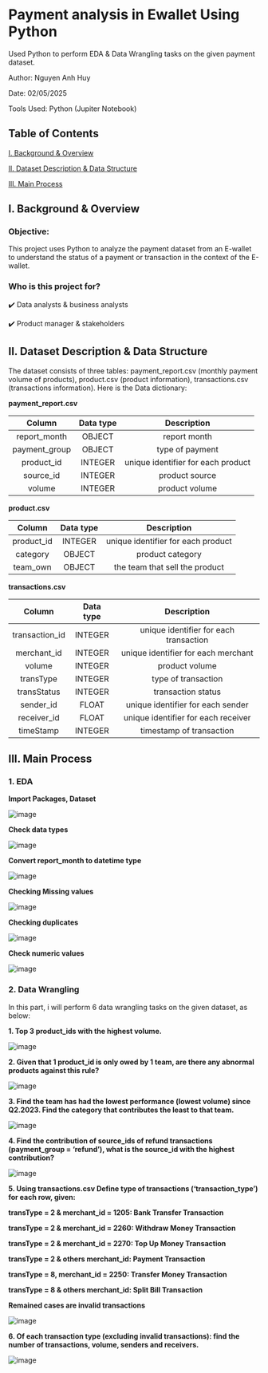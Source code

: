 # Payment analysis in Ewallet Using Python
Used Python to perform EDA & Data Wrangling tasks on the given payment dataset.

Author: Nguyen Anh Huy

Date: 02/05/2025

Tools Used: Python (Jupiter Notebook)

## Table of Contents

[I. Background & Overview](https://github.com/yuhanguyen/EDA-and-Data-Wrangling-with-Python/edit/main/README.md#i-background--overview)

[II. Dataset Description & Data Structure](https://github.com/yuhanguyen/EDA-and-Data-Wrangling-with-Python/edit/main/README.md#ii-dataset-description--data-structure)

[III. Main Process](https://github.com/yuhanguyen/EDA-and-Data-Wrangling-with-Python/edit/main/README.md#iii-main-process)

## I. Background & Overview

### Objective:

This project uses Python to analyze the payment dataset from an E-wallet to understand the status of a payment or transaction in the context of the E-wallet.

### Who is this project for?

✔️ Data analysts & business analysts

✔️ Product manager & stakeholders

## II. Dataset Description & Data Structure

The dataset consists of three tables: payment_report.csv (monthly payment volume of products), product.csv (product information), transactions.csv (transactions information). Here is the Data dictionary:

**payment_report.csv**

| Column | Data type | Description |
| :---: | :---: | :---: |
| report_month | OBJECT | report month |
| payment_group | OBJECT | type of payment |
| product_id | INTEGER | unique identifier for each product |
| source_id | INTEGER | product source |
| volume | INTEGER | product volume |

**product.csv**

| Column | Data type | Description |
| :---: | :---: | :---: |
| product_id | INTEGER | unique identifier for each product |
| category | OBJECT | product category |
| team_own | OBJECT | the team that sell the product |

**transactions.csv**

| Column | Data type | Description |
| :---: | :---: | :---: |
| transaction_id | INTEGER | unique identifier for each transaction |
| merchant_id | INTEGER | unique identifier for each merchant |
| volume | INTEGER | product volume |
| transType | INTEGER | type of transaction |
| transStatus | INTEGER | transaction status |
| sender_id | FLOAT | unique identifier for each sender |
| receiver_id | FLOAT | unique identifier for each receiver |
| timeStamp | INTEGER | timestamp of transaction |

## III. Main Process

### 1. EDA

**Import Packages, Dataset**

![image](https://github.com/user-attachments/assets/0704f0eb-2757-47e5-8367-802c01411b71)

**Check data types**

![image](https://github.com/user-attachments/assets/adc6409d-ffc6-41b0-ac28-5483f0757e83)

**Convert report_month to datetime type**

![image](https://github.com/user-attachments/assets/10e58288-4380-44cf-ba1f-e4c8163e67dc)

**Checking Missing values**

![image](https://github.com/user-attachments/assets/bd2833ee-735e-4c2f-937d-954abaad0fed)

**Checking duplicates**

![image](https://github.com/user-attachments/assets/574c5809-e302-40e5-8f97-13d75d611fd2)

**Check numeric values**

![image](https://github.com/user-attachments/assets/273ced2e-407f-440e-9b52-c9764bbb8e8c)


### 2. Data Wrangling

In this part, i will perform 6 data wrangling tasks on the given dataset, as below:

**1. Top 3 product_ids with the highest volume.**

![image](https://github.com/user-attachments/assets/03387944-a455-43c1-9074-7f0372bb6a07)


**2. Given that 1 product_id is only owed by 1 team, are there any abnormal products against this rule?**

![image](https://github.com/user-attachments/assets/526ad0b8-2cd6-4ebe-9f50-ff05763963f3)


**3. Find the team has had the lowest performance (lowest volume) since Q2.2023. Find the category that contributes the least to that team.**

![image](https://github.com/user-attachments/assets/4da15f27-4b43-4871-aff3-86949242dc69)


**4. Find the contribution of source_ids of refund transactions (payment_group = ‘refund’), what is the source_id with the highest contribution?**

![image](https://github.com/user-attachments/assets/2a855170-4b89-435b-8869-281f57d1333c)


**5. Using transactions.csv Define type of transactions (‘transaction_type’) for each row, given:**

**transType = 2 & merchant_id = 1205: Bank Transfer Transaction**

**transType = 2 & merchant_id = 2260: Withdraw Money Transaction**

**transType = 2 & merchant_id = 2270: Top Up Money Transaction**

**transType = 2 & others merchant_id: Payment Transaction**

**transType = 8, merchant_id = 2250: Transfer Money Transaction**

**transType = 8 & others merchant_id: Split Bill Transaction**

**Remained cases are invalid transactions**

![image](https://github.com/user-attachments/assets/a1921a51-1f25-485a-b954-e19f8ebf5c85)


**6. Of each transaction type (excluding invalid transactions): find the number of transactions, volume, senders and receivers.**

![image](https://github.com/user-attachments/assets/eb482f19-5c7f-4902-875a-aee97ffef5fe)

